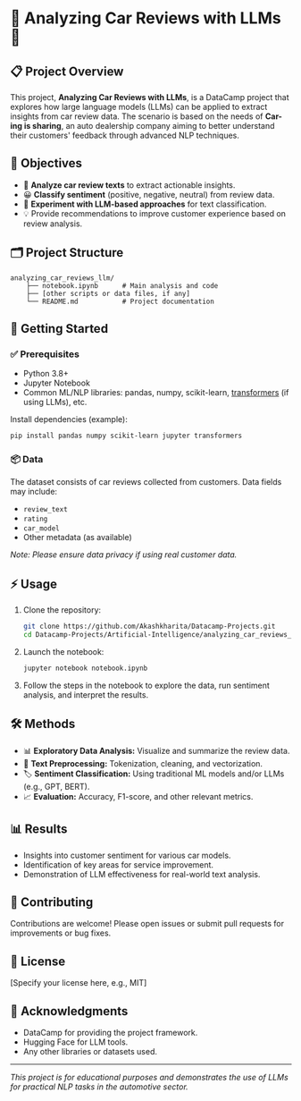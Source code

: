 # 🚗 Analyzing Car Reviews with LLMs 🤖

## 📋 Project Overview

This project, **Analyzing Car Reviews with LLMs**, is a DataCamp project that explores how large language models (LLMs) can be applied to extract insights from car review data. The scenario is based on the needs of **Car-ing is sharing**, an auto dealership company aiming to better understand their customers' feedback through advanced NLP techniques.

## 🎯 Objectives

- 📝 **Analyze car review texts** to extract actionable insights.
- 😀 **Classify sentiment** (positive, negative, neutral) from review data.
- 🧠 **Experiment with LLM-based approaches** for text classification.
- 💡 Provide recommendations to improve customer experience based on review analysis.

## 🗂️ Project Structure

```
analyzing_car_reviews_llm/
    ├── notebook.ipynb      # Main analysis and code
    ├── [other scripts or data files, if any]
    └── README.md           # Project documentation
```

## 🚀 Getting Started

### ✅ Prerequisites

- Python 3.8+
- Jupyter Notebook
- Common ML/NLP libraries: pandas, numpy, scikit-learn, [transformers](https://huggingface.co/transformers/) (if using LLMs), etc.

Install dependencies (example):

```bash
pip install pandas numpy scikit-learn jupyter transformers
```

### 📦 Data

The dataset consists of car reviews collected from customers. Data fields may include:

- `review_text`
- `rating`
- `car_model`
- Other metadata (as available)

*Note: Please ensure data privacy if using real customer data.*

## ⚡ Usage

1. Clone the repository:
    ```bash
    git clone https://github.com/Akashkharita/Datacamp-Projects.git
    cd Datacamp-Projects/Artificial-Intelligence/analyzing_car_reviews_llm
    ```
2. Launch the notebook:
    ```bash
    jupyter notebook notebook.ipynb
    ```
3. Follow the steps in the notebook to explore the data, run sentiment analysis, and interpret the results.

## 🛠️ Methods

- 📊 **Exploratory Data Analysis:** Visualize and summarize the review data.
- 🧹 **Text Preprocessing:** Tokenization, cleaning, and vectorization.
- 🏷️ **Sentiment Classification:** Using traditional ML models and/or LLMs (e.g., GPT, BERT).
- 📈 **Evaluation:** Accuracy, F1-score, and other relevant metrics.

## 📊 Results

- Insights into customer sentiment for various car models.
- Identification of key areas for service improvement.
- Demonstration of LLM effectiveness for real-world text analysis.

## 🤝 Contributing

Contributions are welcome! Please open issues or submit pull requests for improvements or bug fixes.

## 📄 License

[Specify your license here, e.g., MIT]

## 🙏 Acknowledgments

- DataCamp for providing the project framework.
- Hugging Face for LLM tools.
- Any other libraries or datasets used.

---

*This project is for educational purposes and demonstrates the use of LLMs for practical NLP tasks in the automotive sector.*
